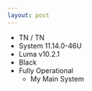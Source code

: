 ```yaml
---
layout: post
---
```

* TN / TN
* System 11.14.0-46U
* Luma v10.2.1
* Black
* Fully Operational
  * My Main System
